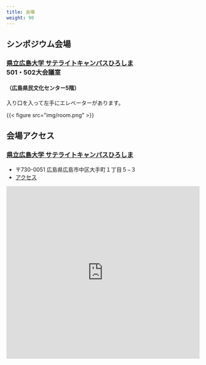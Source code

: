 ```yaml
---
title: 会場
weight: 90
---
```


## シンポジウム会場

### [県立広島大学 サテライトキャンパスひろしま](https://www.pu-hiroshima.ac.jp/site/satellite/)<br>501・502大会議室
#### （広島県民文化センター5階）

入り口を入って左手にエレベーターがあります。

{{< figure src="img/room.png" >}}

## 会場アクセス

### [県立広島大学 サテライトキャンパスひろしま](https://www.pu-hiroshima.ac.jp/site/satellite/)

- 〒730-0051 広島県広島市中区大手町１丁目５−３
- [アクセス](https://www.pu-hiroshima.ac.jp/site/satellite/accessmap.html)

<iframe src="https://www.google.com/maps/embed?pb=!1m18!1m12!1m3!1d3292.267157699698!2d132.45284247573116!3d34.3945548730301!2m3!1f0!2f0!3f0!3m2!1i1024!2i768!4f13.1!3m3!1m2!1s0x355aa20c5658ea3d%3A0x826c9443f506d40b!2z44K144OG44Op44Kk44OI44Kt44Oj44Oz44OR44K544Gy44KN44GX44G-!5e0!3m2!1sja!2sjp!4v1699865448425!5m2!1sja!2sjp" width="100%" height="450" style="border:0;" allowfullscreen="" loading="lazy" referrerpolicy="no-referrer-when-downgrade"></iframe>
